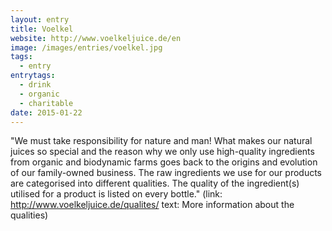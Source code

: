 ```yaml
---
layout: entry
title: Voelkel
website: http://www.voelkeljuice.de/en
image: /images/entries/voelkel.jpg
tags:
  - entry
entrytags:
  - drink
  - organic
  - charitable
date: 2015-01-22
---
```


"We must take responsibility for nature and man! What makes our natural juices so special and the reason why we only use high-quality ingredients from organic and biodynamic farms goes back to the origins and evolution of our family-owned business. The raw ingredients we use for our products are categorised into different qualities. The quality of the ingredient(s) utilised for a product is listed on every bottle."
(link: http://www.voelkeljuice.de/qualites/ text: More information about the qualities)